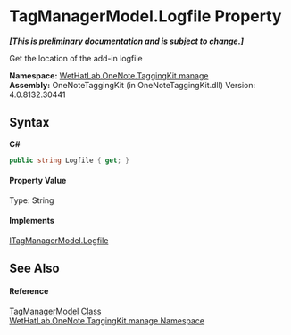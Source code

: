 # TagManagerModel.Logfile Property 
 _**\[This is preliminary documentation and is subject to change.\]**_

Get the location of the add-in logfile

**Namespace:**&nbsp;<a href="6c09c3a7-2ecd-33d5-2ed0-acefd996500f">WetHatLab.OneNote.TaggingKit.manage</a><br />**Assembly:**&nbsp;OneNoteTaggingKit (in OneNoteTaggingKit.dll) Version: 4.0.8132.30441

## Syntax

**C#**<br />
``` C#
public string Logfile { get; }
```


#### Property Value
Type: String

#### Implements
<a href="cd2a0ccb-4613-9b52-d155-d5a72c6f863f">ITagManagerModel.Logfile</a><br />

## See Also


#### Reference
<a href="0501014e-b454-6ea6-53dd-ea5cf4e8e537">TagManagerModel Class</a><br /><a href="6c09c3a7-2ecd-33d5-2ed0-acefd996500f">WetHatLab.OneNote.TaggingKit.manage Namespace</a><br />